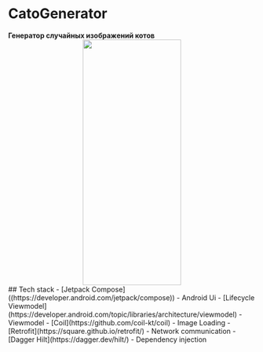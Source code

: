 <h1>CatoGenerator</h1>
<strong>Генератор случайных изображений котов</strong>
<div align="center">
    <img src="app_screenshot.png" style="height: 500px; width: 200px;">
</div>
## Tech stack
    - [Jetpack Compose]((https://developer.android.com/jetpack/compose)) - Android Ui
    - [Lifecycle Viewmodel](https://developer.android.com/topic/libraries/architecture/viewmodel) - Viewmodel
    - [Coil](https://github.com/coil-kt/coil) - Image Loading
    - [Retrofit](https://square.github.io/retrofit/) - Network communication
    - [Dagger Hilt](https://dagger.dev/hilt/) - Dependency injection